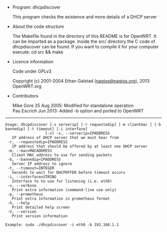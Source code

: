 * Program: dhcpdiscover
  
  This program checks the existence and more details of a DHCP server

* About the code structure

  The Makefile found in the directory of this README is for OpenWRT. It can be imported as a package. Inside the src/ directory the C code of dhcpdiscover can be found. If you want to compile it for your computer execute: cd src && make

* Licence information

  Code under GPLv3
  
  Copyright (c) 2001-2004 Ethan Galstad (nagios@nagios.org), 2013 OpenWRT.org 

* Contributors

  Mike Gore 25 Aug 2005: Modified for standalone operation   
  Pau Escrich Jun 2013: Added -b option and ported to OpenWRT 


___________________________________________________________

 
```
Usage: dhcpdiscover [-s serverip] [-r requestedip] [-m clientmac ] [-b bannedip] [-t timeout] [-i interface]
                  [-v] -s, --serverip=IPADDRESS
   IP address of DHCP server that we must hear from
 -r, --requestedip=IPADDRESS
   IP address that should be offered by at least one DHCP server
 -m, --mac=MACADDRESS
   Client MAC address to use for sending packets
 -b, --bannedip=IPADDRESS
   Server IP address to ignore
 -t, --timeout=INTEGER
   Seconds to wait for DHCPOFFER before timeout occurs
 -i, --interface=STRING
   Interface to to use for listening (i.e. eth0)
 -v, --verbose
   Print extra information (command-line use only)
 -p, --prometheus
   Print extra information in prometheus format
 -h, --help
   Print detailed help screen
 -V, --version
   Print version information

Example: sudo ./dhcpdiscover -i eth0 -b 192.168.1.1
```
